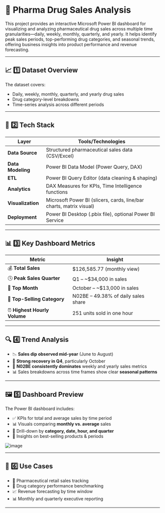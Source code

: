 # 💊 Pharma Drug Sales Analysis

This project provides an interactive Microsoft Power BI dashboard for visualizing and analyzing pharmaceutical drug sales across multiple time granularities—daily, weekly, monthly, quarterly, and yearly. It helps identify peak sales periods, top-performing drug categories, and seasonal trends, offering business insights into product performance and revenue forecasting.

---

## 📈 1️⃣ Dataset Overview

The dataset covers:
- Daily, weekly, monthly, quarterly, and yearly drug sales
- Drug category-level breakdowns
- Time-series analysis across different periods

---

## 🧰 2️⃣ Tech Stack

| Layer            | Tools/Technologies                               |
|------------------|--------------------------------------------------|
| **Data Source**  | Structured pharmaceutical sales data (CSV/Excel) |
| **Data Modeling**| Power BI Data Model (Power Query, DAX)           |
| **ETL**          | Power BI Query Editor (data cleaning & shaping)  |
| **Analytics**    | DAX Measures for KPIs, Time Intelligence functions |
| **Visualization**| Microsoft Power BI (slicers, cards, line/bar charts, matrix visual) |
| **Deployment**   | Power BI Desktop (.pbix file), optional Power BI Service |

---

## 📊 3️⃣ Key Dashboard Metrics

| Metric                        | Insight                                  |
|------------------------------|------------------------------------------|
| 💰 **Total Sales**           | $126,585.77 (monthly view)               |
| 🕓 **Peak Sales Quarter**    | Q1 – ~$34,000 in sales                   |
| 📅 **Top Month**             | October – ~$13,000 in sales              |
| 🧪 **Top-Selling Category**  | N02BE – 49.38% of daily sales share      |
| ⏰ **Highest Hourly Volume** | 251 units sold in one hour               |

---

## 🔍 4️⃣ Trend Analysis

- 📉 **Sales dip observed mid-year** (June to August)
- 🔁 **Strong recovery in Q4**, particularly October
- 📆 **N02BE consistently dominates** weekly and yearly sales metrics
- 📊 Sales breakdowns across time frames show clear **seasonal patterns**

---

## 🖼️ 5️⃣ Dashboard Preview

The Power BI dashboard includes:

- ✅ KPIs for total and average sales by time period
- 📊 Visuals comparing **monthly vs. average** sales
- 🔬 Drill-down by **category, date, hour, and quarter**
- 🧠 Insights on best-selling products & periods

![image](https://github.com/user-attachments/assets/9822928c-9f61-4872-8e8a-f7441aa4ae0a)

---

## 🎯 6️⃣ Use Cases

- 💼 Pharmaceutical retail sales tracking
- 🧪 Drug category performance benchmarking
- 📈 Revenue forecasting by time window
- 📊 Monthly and quarterly executive reporting

---

